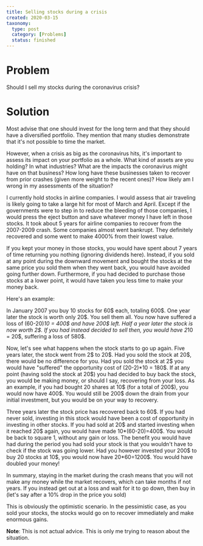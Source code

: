 ```yaml
---
title: Selling stocks during a crisis
created: 2020-03-15
taxonomy:
  type: post
  category: [Problems]
  status: finished
---
```


# Problem
Should I sell my stocks during the coronavirus crisis?

# Solution
Most advise that one should invest for the long term and that they should have a diversified portfolio. They mention that many studies demonstrate that it's not possible to time the market.

However, when a crisis as big as the coronavirus hits, it's important to assess its impact on your portfolio as a whole. What kind of assets are you holding? In what industries? What are the impacts the coronavirus might have on that business? How long have these businesses taken to recover from prior crashes (given more weight to the recent ones)? How likely am I wrong in my assessments of the situation?

I currently hold stocks in airline companies. I would assess that air traveling is likely going to take a large hit for most of March and April. Except if the governments were to step in to reduce the bleeding of those companies, I would press the eject button and save whatever money I have left in those stocks. It took about 5 years for airline companies to recover from the 2007-2009 crash. Some companies almost went bankrupt. They definitely recovered and some went to make 4000% from their lowest value.

If you kept your money in those stocks, you would have spent about 7 years of time returning you nothing (ignoring dividends here). Instead, if you sold at any point during the downward movement and bought the stocks at the same price you sold them when they went back, you would have avoided going further down. Furthermore, if you had decided to purchase those stocks at a lower point, it would have taken you less time to make your money back.

Here's an example:

In January 2007 you buy 10 stocks for 60\$ each, totaling 600\$. One year later the stock is worth only 20\$. You sell them all. You now have suffered a loss of (60-20)*10 = 400\$ and have 200\$ left. Half a year later the stock is now worth 2\$. If you had instead decided to sell then, you would have 2*10 = 20\$, suffering a loss of 580\$.

Now, let's see what happens when the stock starts to go up again. Five years later, the stock went from 2\$ to 20\$. Had you sold the stock at 20\$, there would be no difference for you. Had you sold the stock at 2\$ you would have "suffered" the opportunity cost of (20-2)*10 = 180\$. If at any point (having sold the stock at 20\$) you had decided to buy back the stock, you would be making money, or should I say, recovering from your loss. As an example, if you had bought 20 shares at 10\$ (for a total of 200\$), you would now have 400\$. You would still be 200\$ down the drain from your initial investment, but you would be on your way to recovery.

Three years later the stock price has recovered back to 60\$. If you had never sold, investing in this stock would have been a cost of opportunity in investing in other stocks. If you had sold at 20\$ and started investing when it reached 20\$ again, you would have made 10*(60-20)=400\$. You would be back to square 1, without any gain or loss. The benefit you would have had during the period you had sold your stock is that you wouldn't have to check if the stock was going lower. Had you however invested your 200\$ to buy 20 stocks at 10\$, you would now have 20*60=1200\$. You would have doubled your money!

In summary, staying in the market during the crash means that you will not make any money while the market recovers, which can take months if not years. If you instead get out at a loss and wait for it to go down, then buy in (let's say after a 10% drop in the price you sold)

This is obviously the optimistic scenario. In the pessimistic case, as you sold your stocks, the stocks would go on to recover immediately and make enormous gains.

**Note**: This is not actual advice. This is only me trying to reason about the situation.
